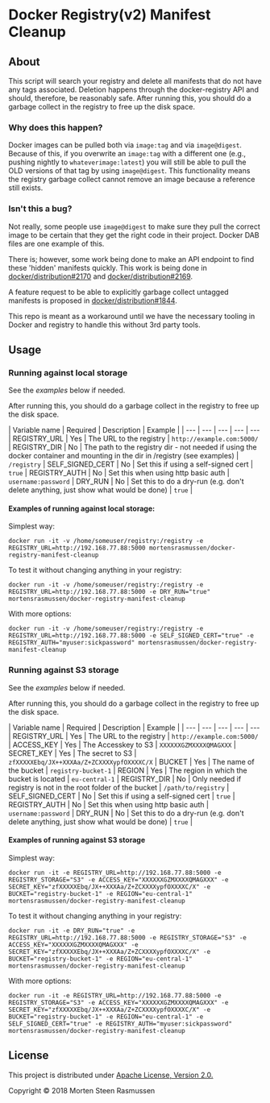 # Docker Registry(v2) Manifest Cleanup
## About
This script will search your registry and delete all manifests that do not have any tags associated. Deletion happens through the docker-registry API and should, therefore, be reasonably safe. After running this, you should do a garbage collect in the registry to free up the disk space.

### Why does this happen?
Docker images can be pulled both via `image:tag` and via `image@digest`. Because of this, if you overwrite an `image:tag` with a different one (e.g., pushing nightly to `whateverimage:latest`) you will still be able to pull the OLD versions of that tag by using `image@digest`. This functionality means the registry garbage collect cannot remove an image because a reference still exists.

### Isn't this a bug?
Not really, some people use `image@digest` to make sure they pull the correct image to be certain that they get the right code in their project. Docker DAB files are one example of this.

There is; however, some work being done to make an API endpoint to find these 'hidden' manifests quickly. This work is being done in [docker/distribution#2170](https://github.com/docker/distribution/issues/2170) and [docker/distribution#2169](https://github.com/docker/distribution/pull/2169).

A feature request to be able to explicitly garbage collect untagged manifests is proposed in [docker/distribution#1844](https://github.com/docker/distribution/issues/1844). 

This repo is meant as a workaround until we have the necessary tooling in Docker and registry to handle this without 3rd party tools.

## Usage
### Running against local storage
See the *examples* below if needed.

After running this, you should do a garbage collect in the registry to free up the disk space.

| Variable name | Required | Description | Example | 
| --- | --- | --- | --- | --- |
REGISTRY_URL | Yes | The URL to the registry | `http://example.com:5000/` | 
REGISTRY_DIR | No | The path to the registry dir - not needed if using the docker container and mounting in the dir in /registry (see examples) | `/registry` |
SELF_SIGNED_CERT | No | Set this if using a self-signed cert | `true` |
REGISTRY_AUTH | No | Set this when using http basic auth | `username:password` |
DRY_RUN | No | Set this to do a dry-run (e.g. don't delete anything, just show what would be done) | `true` |

#### Examples of running against local storage:
Simplest way:
```
docker run -it -v /home/someuser/registry:/registry -e REGISTRY_URL=http://192.168.77.88:5000 mortensrasmussen/docker-registry-manifest-cleanup
```

To test it without changing anything in your registry:
```
docker run -it -v /home/someuser/registry:/registry -e REGISTRY_URL=http://192.168.77.88:5000 -e DRY_RUN="true" mortensrasmussen/docker-registry-manifest-cleanup
```

With more options:
```
docker run -it -v /home/someuser/registry:/registry -e REGISTRY_URL=http://192.168.77.88:5000 -e SELF_SIGNED_CERT="true" -e REGISTRY_AUTH="myuser:sickpassword" mortensrasmussen/docker-registry-manifest-cleanup
```

### Running against S3 storage
See the *examples* below if needed.

After running this, you should do a garbage collect in the registry to free up the disk space.

| Variable name | Required | Description | Example | 
| --- | --- | --- | --- | --- |
REGISTRY_URL | Yes | The URL to the registry | `http://example.com:5000/` | 
ACCESS_KEY | Yes | The Accesskey to S3 | `XXXXXXGZMXXXXQMAGXXX` |
SECRET_KEY | Yes | The secret to S3 | `zfXXXXXEbq/JX++XXXAa/Z+ZCXXXXypfOXXXXC/X` |
BUCKET | Yes | The name of the bucket | `registry-bucket-1` |
REGION | Yes | The region in which the bucket is located | `eu-central-1` | 
REGISTRY_DIR | No | Only needed if registry is not in the root folder of the bucket | `/path/to/registry` |
SELF_SIGNED_CERT | No | Set this if using a self-signed cert | `true` |
REGISTRY_AUTH | No | Set this when using http basic auth | `username:password` |
DRY_RUN | No | Set this to do a dry-run (e.g. don't delete anything, just show what would be done) | `true` | 

#### Examples of running against S3 storage
Simplest way:
```
docker run -it -e REGISTRY_URL=http://192.168.77.88:5000 -e REGISTRY_STORAGE="S3" -e ACCESS_KEY="XXXXXXGZMXXXXQMAGXXX" -e SECRET_KEY="zfXXXXXEbq/JX++XXXAa/Z+ZCXXXXypfOXXXXC/X" -e BUCKET="registry-bucket-1" -e REGION="eu-central-1" mortensrasmussen/docker-registry-manifest-cleanup
```

To test it without changing anything in your registry:
```
docker run -it -e DRY_RUN="true" -e REGISTRY_URL=http://192.168.77.88:5000 -e REGISTRY_STORAGE="S3" -e ACCESS_KEY="XXXXXXGZMXXXXQMAGXXX" -e SECRET_KEY="zfXXXXXEbq/JX++XXXAa/Z+ZCXXXXypfOXXXXC/X" -e BUCKET="registry-bucket-1" -e REGION="eu-central-1" mortensrasmussen/docker-registry-manifest-cleanup
```

With more options:
```
docker run -it -e REGISTRY_URL=http://192.168.77.88:5000 -e REGISTRY_STORAGE="S3" -e ACCESS_KEY="XXXXXXGZMXXXXQMAGXXX" -e SECRET_KEY="zfXXXXXEbq/JX++XXXAa/Z+ZCXXXXypfOXXXXC/X" -e BUCKET="registry-bucket-1" -e REGION="eu-central-1" -e SELF_SIGNED_CERT="true" -e REGISTRY_AUTH="myuser:sickpassword" mortensrasmussen/docker-registry-manifest-cleanup
```

## License
This project is distributed under [Apache License, Version 2.0.](LICENSE)

Copyright © 2018 Morten Steen Rasmussen
